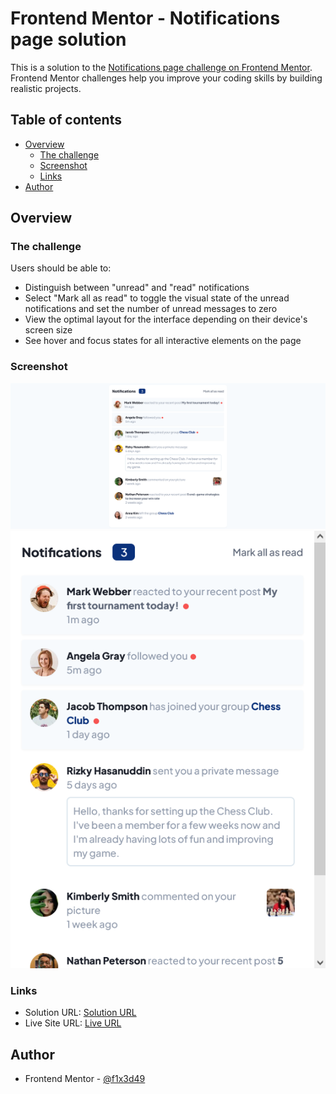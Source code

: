 # Frontend Mentor - Notifications page solution

This is a solution to the [Notifications page challenge on Frontend Mentor](https://www.frontendmentor.io/challenges/notifications-page-DqK5QAmKbC). Frontend Mentor challenges help you improve your coding skills by building realistic projects.

## Table of contents

- [Overview](#overview)
  - [The challenge](#the-challenge)
  - [Screenshot](#screenshot)
  - [Links](#links)
- [Author](#author)

## Overview

### The challenge

Users should be able to:

- Distinguish between "unread" and "read" notifications
- Select "Mark all as read" to toggle the visual state of the unread notifications and set the number of unread messages to zero
- View the optimal layout for the interface depending on their device's screen size
- See hover and focus states for all interactive elements on the page

### Screenshot

![P1](./P1.png)
![P2](./P2.png)

### Links

- Solution URL: [Solution URL](https://www.frontendmentor.io/challenges/notifications-page-DqK5QAmKbC/hub)
- Live Site URL: [Live URL](https://frontendmentor-notifications-beta.vercel.app/)

## Author

- Frontend Mentor - [@f1x3d49](https://www.frontendmentor.io/profile/f1x3d49)
